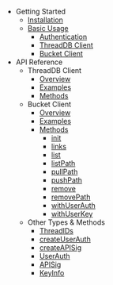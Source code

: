 - Getting Started
  - [Installation](./?id=install)
  - [Basic Usage](./?id=usage)
    - [Authentication](./?id=authentication)
    - [ThreadDB Client](./?id=threaddb-client)
    - [Bucket Client](./?id=bucket-client)
- API Reference
  - ThreadDB Client
    - [Overview](hub.client.md)
    - [Examples](hub.client.md?id=example-1)
    - [Methods](hub.client.md?id=methods)
  - Bucket Client
    - [Overview](hub.buckets.md)
    - [Examples](hub.buckets.md?id=example-1)
    - [Methods](hub.buckets.md?id=methods)
      - [init](hub.buckets.init.md)
      - [links](hub.buckets.links.md)
      - [list](hub.buckets.list.md)
      - [listPath](hub.buckets.listpath.md)
      - [pullPath](hub.buckets.pullpath.md)
      - [pushPath](hub.buckets.pushpath.md)
      - [remove](hub.buckets.remove.md)
      - [removePath](hub.buckets.removepath.md)
      - [withUserAuth](hub.buckets.withuserauth.md)
      - [withUserKey](hub.buckets.withuserkey.md)
  - Other Types & Methods
    - [ThreadIDs](hub.threadid.md)
    - [createUserAuth](hub.createuserauth.md)
    - [createAPISig](hub.createapisig.md)
    - [UserAuth](hub.userauth.md)
    - [APISig](hub.apisig.md)
    - [KeyInfo](hub.keyinfo.md)
